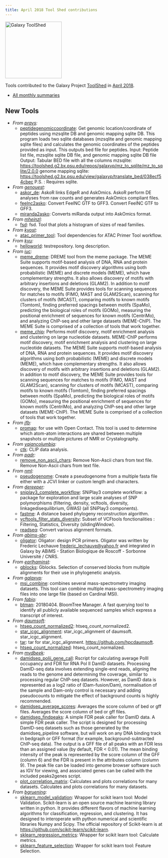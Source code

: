 ```yaml
---
title: April 2018 Tool Shed contributions
---
```


[<img class="float-right" src="/images/galaxy-logos/galaxy-toolshed-300.png" alt="Galaxy ToolShed" width="180">](http://toolshed.g2.bx.psu.edu/)

Tools contributed to the Galaxy Project [ToolShed](http://toolshed.g2.bx.psu.edu/) in [April 2018](/galaxy-updates/2018-05/).

* [All monthly summaries](/toolshed/contributions/)

## New Tools

* *From [pravs](https://toolshed.g2.bx.psu.edu/view/pravs):*
    * [peptidegenomiccoordinate](https://toolshed.g2.bx.psu.edu/view/pravs/peptidegenomiccoordinate):  Get genomic location/coordinate of peptides using mzsqlite DB and genomic mapping sqlite DB. This program loads two sqlite databases (mzsqlite and genomic mapping sqlite files) and calculates the genomic coordinates of the peptides provided as input. This outputs bed file for peptides.            Input: Peptide list file, mzsqlite sqlite DB file, and genomic mapping sqlite DB file       Output: Tabular BED file with all the columns            mzsqlite: https://toolshed.g2.bx.psu.edu/repos/galaxyp/mz_to_sqlite/mz_to_sqlite/2.0.0      genome mapping sqlite: https://toolshed.g2.bx.psu.edu/view/galaxyp/translate_bed/038ecf54cbec          P.S. : Requires sqlite.
* *From [genouest](https://toolshed.g2.bx.psu.edu/view/genouest):*
    * [askor_de](https://toolshed.g2.bx.psu.edu/view/genouest/askor_de):  AskoR links EdgeR and AskOmics. AskoR perform DE analyses from raw counts and generates AskOmics compliant files.
    * [feelnc2asko](https://toolshed.g2.bx.psu.edu/view/genouest/feelnc2asko):  Convert FeelNC GTF to GFF3. Convert FeelNC GTF to GFF3.
    * [miranda2asko](https://toolshed.g2.bx.psu.edu/view/genouest/miranda2asko):  Converts miRanda output into AskOmics format.
* *From [mheinzl](https://toolshed.g2.bx.psu.edu/view/mheinzl):*
    * [fsd](https://toolshed.g2.bx.psu.edu/view/mheinzl/fsd):  fsd. Tool that plots a histogram of sizes of read families.
* *From [kyost](https://toolshed.g2.bx.psu.edu/view/kyost):*
    * [atac_primer_tool](https://toolshed.g2.bx.psu.edu/view/kyost/atac_primer_tool):  Tool dependencies for ATAC Primer Tool workflow.
* *From [kyu](https://toolshed.g2.bx.psu.edu/view/kyu):*
    * [helloworld](https://toolshed.g2.bx.psu.edu/view/kyu/helloworld):  testrepository. long description.
* *From [iuc](https://toolshed.g2.bx.psu.edu/view/iuc):*
    * [meme_dreme](https://toolshed.g2.bx.psu.edu/view/iuc/meme_dreme):  DREME tool from the meme package. The MEME Suite supports motif-based analysis of DNA, RNA and protein sequences.  It provides motif  discovery algorithms using both probabilistic (MEME) and discrete models (MEME), which have complementary  strengths.  It also allows discovery of motifs with arbitrary insertions and deletions (GLAM2).  In  addition to motif discovery, the MEME Suite provides tools for scanning sequences for matches to motifs  (FIMO, MAST and GLAM2Scan), scanning for clusters of motifs (MCAST), comparing motifs to known motifs  (Tomtom), finding preferred spacings between motifs (SpaMo), predicting the biological roles of motifs  (GOMo), measuring the positional enrichment of sequences for known motifs (CentriMo), and analyzing  ChIP-seq and other large datasets (MEME-ChIP).  The MEME Suite is comprised of a collection of tools  that work together.
    * [meme_chip](https://toolshed.g2.bx.psu.edu/view/iuc/meme_chip):  Performs motif discovery, motif enrichment analysis and clustering on large nucleotide datasets. MEME-ChIP performs motif discovery, motif enrichment analysis and clustering on large nucleotide datasets.  The MEME Suite supports motif-based analysis of DNA, RNA and protein sequences.  It provides motif  discovery algorithms using both probabilistic (MEME) and discrete models (MEME), which have complementary  strengths.  It also allows discovery of motifs with arbitrary insertions and deletions (GLAM2).  In  addition to motif discovery, the MEME Suite provides tools for scanning sequences for matches to motifs  (FIMO, MAST and GLAM2Scan), scanning for clusters of motifs (MCAST), comparing motifs to known motifs  (Tomtom), finding preferred spacings between motifs (SpaMo), predicting the biological roles of motifs  (GOMo), measuring the positional enrichment of sequences for known motifs (CentriMo), and analyzing  ChIP-seq and other large datasets (MEME-ChIP).  The MEME Suite is comprised of a collection of tools  that work together.
* *From [jfb](https://toolshed.g2.bx.psu.edu/view/jfb):*
    * [promap](https://toolshed.g2.bx.psu.edu/view/jfb/promap):  for use with Open Contact. This tool is used to determine which atom-atom interactions are shared between multiple snapshots or multiple pictures of NMR or Crystalography.
* *From [yqiancolumbia](https://toolshed.g2.bx.psu.edu/view/yqiancolumbia):*
    * [ctk](https://toolshed.g2.bx.psu.edu/view/yqiancolumbia/ctk):  CLIP data analysis.
* *From [padr](https://toolshed.g2.bx.psu.edu/view/padr):*
    * [remove_non_ascii_chars](https://toolshed.g2.bx.psu.edu/view/padr/remove_non_ascii_chars):  Remove Non-Ascii chars from text file. Remove Non-Ascii chars from text file.
* *From [nml](https://toolshed.g2.bx.psu.edu/view/nml):*
    * [pseudogenome](https://toolshed.g2.bx.psu.edu/view/nml/pseudogenome):  Create a pseudogenome from a multiple fasta file either with a JCVI linker or custom length and characters.
* *From [dereeper](https://toolshed.g2.bx.psu.edu/view/dereeper):*
    * [sniplay3_complete_workflow](https://toolshed.g2.bx.psu.edu/view/dereeper/sniplay3_complete_workflow):  SNiPlay3 complete workflow: a package for exploration and large scale analyses of SNP polymorphisms (filtering, density, vcftools, diversity, linkagedisequilibrium, GWAS) (all SNiPlay3 components).
    * [fastme](https://toolshed.g2.bx.psu.edu/view/dereeper/fastme):  A distance based phylogeny reconstruction algorithm.
    * [vcftools_filter_stats_diversity](https://toolshed.g2.bx.psu.edu/view/dereeper/vcftools_filter_stats_diversity):  Subset of VCFtools fonctionalities : Filtering, Statistics, Diversity (slidingWindow).
    * [readseq](https://toolshed.g2.bx.psu.edu/view/dereeper/readseq):  Convert various alignment formats.
* *From [abims-sbr](https://toolshed.g2.bx.psu.edu/view/abims-sbr):*
    * [oligator](https://toolshed.g2.bx.psu.edu/view/abims-sbr/oligator):  Oligator: design PCR primers. Oligator was written by Frederic Lechauve frederic_lechauve@yahoo.fr and integrated in Galaxy by ABiMS - Station Biologique de Roscoff - Sorbonne Université / CNRS.
* *From [earlhaminst](https://toolshed.g2.bx.psu.edu/view/earlhaminst):*
    * [gblocks](https://toolshed.g2.bx.psu.edu/view/earlhaminst/gblocks):  Gblocks. Selection of conserved blocks from multiple alignments for their use in phylogenetic analysis.
* *From [galaxyp](https://toolshed.g2.bx.psu.edu/view/galaxyp):*
    * [msi_combine](https://toolshed.g2.bx.psu.edu/view/galaxyp/msi_combine):  combines several mass-spectrometry imaging datasets. This tool can combine multiple mass-spectrometry imaging files into one large file (based on Cardinal MSI).
* *From [fabio](https://toolshed.g2.bx.psu.edu/view/fabio):*
    * [btman](https://toolshed.g2.bx.psu.edu/view/fabio/btman): 20180404. BloomTree Manager. A fast querying tool to identify all publicly available sequenced samples which express a transcript of interest.
* *From [daumsoft](https://toolshed.g2.bx.psu.edu/view/daumsoft):*
    * [htseq_count_normalized2](https://toolshed.g2.bx.psu.edu/view/daumsoft/htseq_count_normalized2):  htseq_count_normalized2.
    * [star_icgc_alignment](https://toolshed.g2.bx.psu.edu/view/daumsoft/star_icgc_alignment):  star_icgc_alignment of daumsoft. star_icgc_alignment.
    * [tar](https://toolshed.g2.bx.psu.edu/view/daumsoft/tar):  tar for star_icgc_alignment. https://github.com/hpcdaumsoft.
    * [htseq_count_normalized](https://toolshed.g2.bx.psu.edu/view/daumsoft/htseq_count_normalized):  htseq_count_normalized.
* *From [mvdbeek](https://toolshed.g2.bx.psu.edu/view/mvdbeek):*
    * [damidseq_polii_gene_call](https://toolshed.g2.bx.psu.edu/view/mvdbeek/damidseq_polii_gene_call):  Rscript for calculating average PolII occupancy and FDR for RNA Pol II DamID datasets. Processing DamID-seq data involves extending single-end reads, aligning the  reads to the genome and determining the coverage, similar to processing  regular ChIP-seq datasets. However, as DamID data is represented as a log2  ratio of (Dam-fusion/Dam), normalisation of the sample and Dam-only control  is necessary and adding pseudocounts to mitigate the effect of background  counts is highly recommended.
    * [damidseq_average_scores](https://toolshed.g2.bx.psu.edu/view/mvdbeek/damidseq_average_scores):  Averages the score column of bed or gff files. Averages the score column of bed or gff files.
    * [damidseq_findpeaks](https://toolshed.g2.bx.psu.edu/view/mvdbeek/damidseq_findpeaks):  A simple FDR peak caller for DamID data. A simple FDR peak caller. The script is designed for processing DamID-seq  datasets such as those generated by the damidseq_pipeline software, but will  work on any DNA binding track in bedgraph or GFF format (for example,  background-subtracted ChIP-seq data).  The output is a GFF file of all peaks with an FDR less than an assigned  value (by default, FDR < 0.01). The mean binding intensity of the peak is  represented by the score column of the GFF (column 6) and the FDR is present in  the attributes column (column 9). The peak file can be loaded into genome  browser software such as IGV for viewing, and associated genes can be called  with the included peaks2genes script.
    * [plot_correlation_matrix](https://toolshed.g2.bx.psu.edu/view/mvdbeek/plot_correlation_matrix):  Calculates and plots correlations for many datasets. Calculates and plots correlations for many datasets.
* *From [bgruening](https://toolshed.g2.bx.psu.edu/view/bgruening):*
    * [sklearn_model_validation](https://toolshed.g2.bx.psu.edu/view/bgruening/sklearn_model_validation):  Wrapper for scikit learn tool: Model Validation. Scikit-learn is an open source machine learning library written in python.  It provides different flavors of machine learning algorithms for classification,  regression, and clustering. It has designed to interoperate with python numerical  and scientific libraries Numpy and Scipy.    The official repository of Scikit-learn is at https://github.com/scikit-learn/scikit-learn.
    * [sklearn_regression_metrics](https://toolshed.g2.bx.psu.edu/view/bgruening/sklearn_regression_metrics):  Wrapper for scikit learn tool: Calculate metrics.
    * [sklearn_feature_selection](https://toolshed.g2.bx.psu.edu/view/bgruening/sklearn_feature_selection):  Wrapper for scikit learn tool: Feature Selection.
